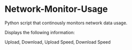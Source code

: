 # Network-Monitor-Usage
Python script that continously monitors network data usage. 

Displays the following information: 

Upload, Download, Upload Speed, Download Speed
